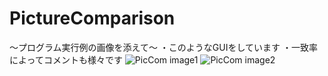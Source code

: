 # PictureComparison
～プログラム実行例の画像を添えて～
・このようなGUIをしています
・一致率によってコメントも様々です
![PicCom image1](https://user-images.githubusercontent.com/84487589/141150873-e75ee5cc-2d53-4b5d-a36a-6d8eac8134c3.png)
![PicCom image2](https://user-images.githubusercontent.com/84487589/141151999-c9c2e5a0-b4e9-4b0c-8bd1-959df4b1d262.png)
